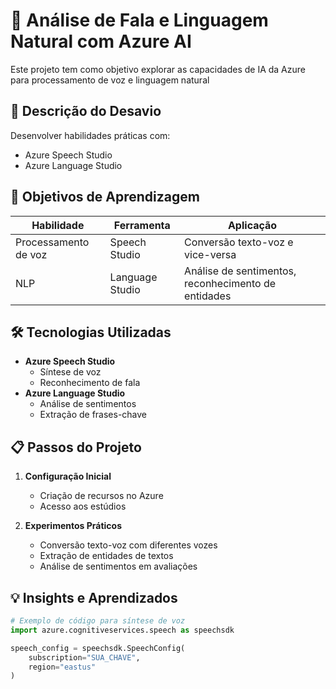 # 🎤 Análise de Fala e Linguagem Natural com Azure AI

Este projeto tem como objetivo explorar as capacidades de IA da Azure para processamento de voz e linguagem natural

## 📝 Descrição do Desavio
Desenvolver habilidades práticas com:
- Azure Speech Studio
- Azure Language Studio

## 🧠 Objetivos de Aprendizagem
| Habilidade | Ferramenta | Aplicação |
|------------|-----------|-----------|
| Processamento de voz | Speech Studio | Conversão texto-voz e vice-versa |
| NLP | Language Studio | Análise de sentimentos, reconhecimento de entidades |

## 🛠️ Tecnologias Utilizadas
- **Azure Speech Studio**
  - Síntese de voz
  - Reconhecimento de fala
- **Azure Language Studio**
  - Análise de sentimentos
  - Extração de frases-chave
    

## 📋 Passos do Projeto
1. **Configuração Inicial**
   - Criação de recursos no Azure
   - Acesso aos estúdios

2. **Experimentos Práticos**
   -  Conversão texto-voz com diferentes vozes
   -  Extração de entidades de textos
   -  Análise de sentimentos em avaliações


## 💡 Insights e Aprendizados
```python
# Exemplo de código para síntese de voz
import azure.cognitiveservices.speech as speechsdk

speech_config = speechsdk.SpeechConfig(
    subscription="SUA_CHAVE", 
    region="eastus"
)
